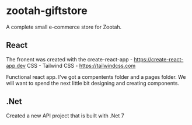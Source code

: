 # zootah-giftstore
A complete small e-commerce store for Zootah.  

## React
The fronent was created with the create-react-app - https://create-react-app.dev
CSS - Tailwind CSS - https://tailwindcss.com

Functional react app.  I've got a compentents folder and a pages folder.  We will want to spend the next little bit designing and creating components.


## .Net

Created a new API project that is built with .Net 7
